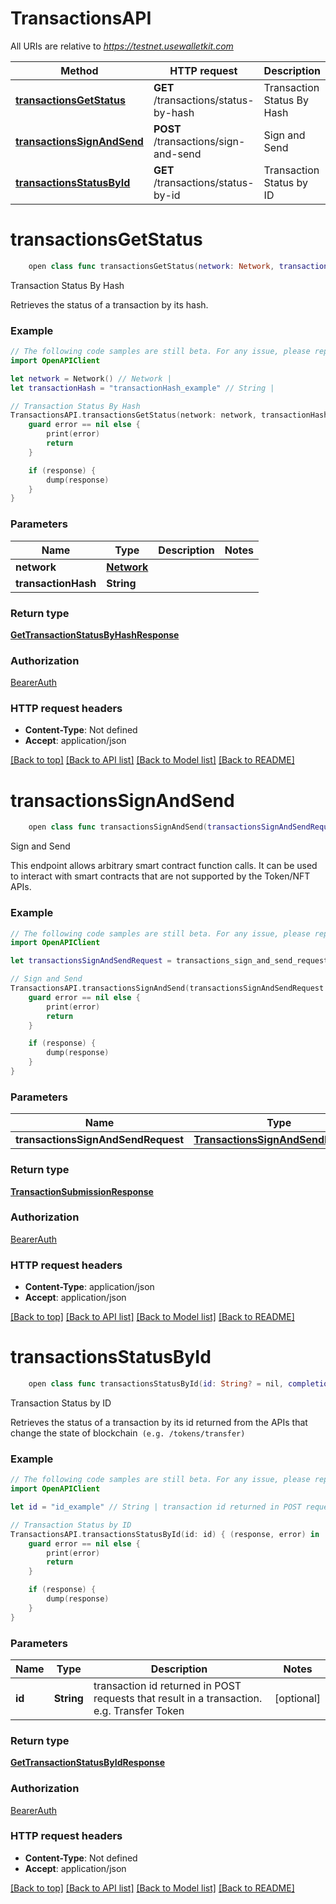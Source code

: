 # TransactionsAPI

All URIs are relative to *https://testnet.usewalletkit.com*

Method | HTTP request | Description
------------- | ------------- | -------------
[**transactionsGetStatus**](TransactionsAPI.md#transactionsgetstatus) | **GET** /transactions/status-by-hash | Transaction Status By Hash
[**transactionsSignAndSend**](TransactionsAPI.md#transactionssignandsend) | **POST** /transactions/sign-and-send | Sign and Send
[**transactionsStatusById**](TransactionsAPI.md#transactionsstatusbyid) | **GET** /transactions/status-by-id | Transaction Status by ID


# **transactionsGetStatus**
```swift
    open class func transactionsGetStatus(network: Network, transactionHash: String, completion: @escaping (_ data: GetTransactionStatusByHashResponse?, _ error: Error?) -> Void)
```

Transaction Status By Hash

Retrieves the status of a transaction by its hash.

### Example
```swift
// The following code samples are still beta. For any issue, please report via http://github.com/OpenAPITools/openapi-generator/issues/new
import OpenAPIClient

let network = Network() // Network | 
let transactionHash = "transactionHash_example" // String | 

// Transaction Status By Hash
TransactionsAPI.transactionsGetStatus(network: network, transactionHash: transactionHash) { (response, error) in
    guard error == nil else {
        print(error)
        return
    }

    if (response) {
        dump(response)
    }
}
```

### Parameters

Name | Type | Description  | Notes
------------- | ------------- | ------------- | -------------
 **network** | [**Network**](.md) |  | 
 **transactionHash** | **String** |  | 

### Return type

[**GetTransactionStatusByHashResponse**](GetTransactionStatusByHashResponse.md)

### Authorization

[BearerAuth](../README.md#BearerAuth)

### HTTP request headers

 - **Content-Type**: Not defined
 - **Accept**: application/json

[[Back to top]](#) [[Back to API list]](../README.md#documentation-for-api-endpoints) [[Back to Model list]](../README.md#documentation-for-models) [[Back to README]](../README.md)

# **transactionsSignAndSend**
```swift
    open class func transactionsSignAndSend(transactionsSignAndSendRequest: TransactionsSignAndSendRequest, completion: @escaping (_ data: TransactionSubmissionResponse?, _ error: Error?) -> Void)
```

Sign and Send

This endpoint allows arbitrary smart contract function calls. It can be used to interact with smart contracts that are not supported by the Token/NFT APIs.

### Example
```swift
// The following code samples are still beta. For any issue, please report via http://github.com/OpenAPITools/openapi-generator/issues/new
import OpenAPIClient

let transactionsSignAndSendRequest = transactions_sign_and_send_request(network: Network(), signerWalletAddress: "signerWalletAddress_example", unsignedTransaction: SignAndSendRequestUnsignedTransaction(to: "to_example", value: "value_example", input: "input_example"), developerSecret: "developerSecret_example", userPin: "userPin_example") // TransactionsSignAndSendRequest | 

// Sign and Send
TransactionsAPI.transactionsSignAndSend(transactionsSignAndSendRequest: transactionsSignAndSendRequest) { (response, error) in
    guard error == nil else {
        print(error)
        return
    }

    if (response) {
        dump(response)
    }
}
```

### Parameters

Name | Type | Description  | Notes
------------- | ------------- | ------------- | -------------
 **transactionsSignAndSendRequest** | [**TransactionsSignAndSendRequest**](TransactionsSignAndSendRequest.md) |  | 

### Return type

[**TransactionSubmissionResponse**](TransactionSubmissionResponse.md)

### Authorization

[BearerAuth](../README.md#BearerAuth)

### HTTP request headers

 - **Content-Type**: application/json
 - **Accept**: application/json

[[Back to top]](#) [[Back to API list]](../README.md#documentation-for-api-endpoints) [[Back to Model list]](../README.md#documentation-for-models) [[Back to README]](../README.md)

# **transactionsStatusById**
```swift
    open class func transactionsStatusById(id: String? = nil, completion: @escaping (_ data: GetTransactionStatusByIdResponse?, _ error: Error?) -> Void)
```

Transaction Status by ID

Retrieves the status of a transaction by its id returned from the APIs that change the state of blockchain` (e.g. /tokens/transfer)`

### Example
```swift
// The following code samples are still beta. For any issue, please report via http://github.com/OpenAPITools/openapi-generator/issues/new
import OpenAPIClient

let id = "id_example" // String | transaction id returned in POST requests that result in a transaction. e.g. Transfer Token (optional)

// Transaction Status by ID
TransactionsAPI.transactionsStatusById(id: id) { (response, error) in
    guard error == nil else {
        print(error)
        return
    }

    if (response) {
        dump(response)
    }
}
```

### Parameters

Name | Type | Description  | Notes
------------- | ------------- | ------------- | -------------
 **id** | **String** | transaction id returned in POST requests that result in a transaction. e.g. Transfer Token | [optional] 

### Return type

[**GetTransactionStatusByIdResponse**](GetTransactionStatusByIdResponse.md)

### Authorization

[BearerAuth](../README.md#BearerAuth)

### HTTP request headers

 - **Content-Type**: Not defined
 - **Accept**: application/json

[[Back to top]](#) [[Back to API list]](../README.md#documentation-for-api-endpoints) [[Back to Model list]](../README.md#documentation-for-models) [[Back to README]](../README.md)

